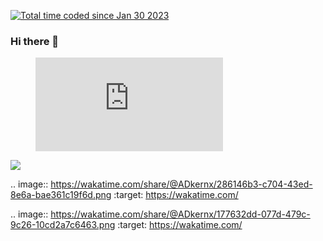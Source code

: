<a href="https://wakatime.com/@54d99f29-75b1-48c3-a9ec-a4132e114e56"><img src="https://wakatime.com/badge/user/54d99f29-75b1-48c3-a9ec-a4132e114e56.svg" alt="Total time coded since Jan 30 2023" /></a>

### Hi there 👋

<figure>
  <embed src="https://wakatime.com/share/@ADkernx/224250e2-af40-4359-b42f-462c6918a2b7.svg"></embed>
</figure>

<a href="https://wakatime.com"><img src="https://wakatime.com/share/@ADkernx/286146b3-c704-43ed-8e6a-bae361c19f6d.png" /></a>

.. image:: https://wakatime.com/share/@ADkernx/286146b3-c704-43ed-8e6a-bae361c19f6d.png
    :target: https://wakatime.com/
 
 .. image:: https://wakatime.com/share/@ADkernx/177632dd-077d-479c-9c26-10cd2a7c6463.png
    :target: https://wakatime.com/
